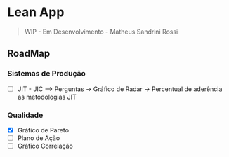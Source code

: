# Lean App

> WIP - Em Desenvolvimento - Matheus Sandrini Rossi

## RoadMap
### Sistemas de Produção
- [ ] JIT - JIC --> Perguntas -> Gráfico de Radar -> Percentual de aderência as metodologias JIT
### Qualidade
- [x] Gráfico de Pareto
- [ ] Plano de Ação
- [ ] Gráfico Correlação